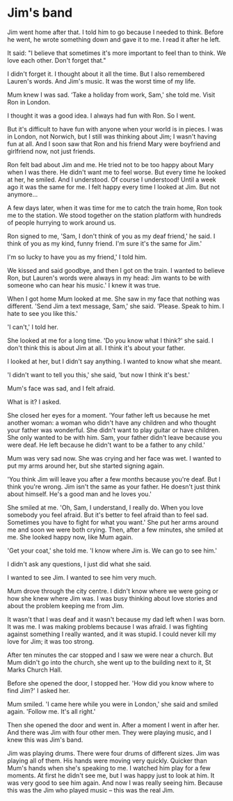 # Jim's band

Jim went home after that. I told him to go because I needed to think. Before he went, he wrote something down and gave it to me. I read it after he left.

It said: "I believe that sometimes it's more important to feel than to think. We love each other. Don't forget that."

I didn't forget it. I thought about it all the time. But I also remembered Lauren's words. And Jim's music. It was the worst time of my life.

Mum knew I was sad. ‘Take a holiday from work, Sam,' she told me. Visit Ron in London.

I thought it was a good idea. I always had fun with Ron. So I went.

But it's difficult to have fun with anyone when your world is in pieces. I was in London, not Norwich, but I still was thinking about Jim; I wasn't having fun at all. And I soon saw that Ron and his friend Mary were boyfriend and girlfriend now, not just friends.

Ron felt bad about Jim and me. He tried not to be too happy about Mary when I was there. He didn't want me to feel worse. But every time he looked at her, he smiled. And I understood. Of course I understood! Until a week ago it was the same for me. I felt happy every time I looked at Jim. But not anymore...

A few days later, when it was time for me to catch the train home, Ron took me to the station. We stood together on the station platform with hundreds of people hurrying to work around us.

Ron signed to me, 'Sam, I don't think of you as my deaf friend,' he said. I think of you as my kind, funny friend. I'm sure it's the same for Jim.'

I'm so lucky to have you as my friend,' I told him.

We kissed and said goodbye, and then I got on the train. I wanted to believe Ron, but Lauren's words were always in my head: Jim wants to be with someone who can hear his music.' I knew it was true.

When I got home Mum looked at me. She saw in my face that nothing was different. 'Send Jim a text message, Sam,' she said. 'Please. Speak to him. I hate to see you like this.'

'I can't,' I told her.

She looked at me for a long time. 'Do you know what I think?' she said. I don't think this is about Jim at all. I think it's about your father.

I looked at her, but I didn't say anything. I wanted to know what she meant.

'I didn't want to tell you this,' she said, 'but now I think it's best.'

Mum's face was sad, and I felt afraid.

What is it? I asked.

She closed her eyes for a moment. 'Your father left us because he met another woman: a woman who didn't have any children and who thought your father was wonderful. She didn't want to play guitar or have children. She only wanted to be with him. Sam, your father didn't leave because you were deaf. He left because he didn't want to be a father to any child.'

Mum was very sad now. She was crying and her face was wet. I wanted to put my arms around her, but she started signing again.

'You think Jim will leave you after a few months because you're deaf. But I think you're wrong. Jim isn't the same as your father. He doesn't just think about himself. He's a good man and he loves you.'

She smiled at me. 'Oh, Sam, I understand, I really do. When you love somebody you feel afraid. But it's better to feel afraid than to feel sad. Sometimes you have to fight for what you want.' She put her arms around me and soon we were both crying. Then, after a few minutes, she smiled at me. She looked happy now, like Mum again.

'Get your coat,' she told me. 'I know where Jim is. We can go to see him.'

I didn't ask any questions, I just did what she said.

I wanted to see Jim. I wanted to see him very much.

Mum drove through the city centre. I didn't know where we were going or how she knew where Jim was. I was busy thinking about love stories and about the problem keeping me from Jim.

It wasn't that I was deaf and it wasn't because my dad left when I was born. It was me. I was making problems because I was afraid. I was fighting against something I really wanted, and it was stupid. I could never kill my love for Jim; it was too strong.

After ten minutes the car stopped and I saw we were near a church. But Mum didn't go into the church, she went up to the building next to it, St Marks Church Hall.

Before she opened the door, I stopped her. 'How did you know where to find Jim?' I asked her.

Mum smiled. 'I came here while you were in London,' she said and smiled again. 'Follow me. It's all right.'

Then she opened the door and went in. After a moment I went in after her. And there was Jim with four other men. They were playing music, and I knew this was Jim's band.

Jim was playing drums. There were four drums of different sizes. Jim was playing all of them. His hands were moving very quickly. Quicker than Mum's hands when she's speaking to me. I watched him play for a few moments. At first he didn't see me, but I was happy just to look at him. It was very good to see him again. And now I was really seeing him. Because this was the Jim who played music – this was the real Jim.
